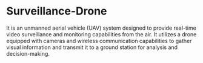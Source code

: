 # Surveillance-Drone
It is an unmanned aerial vehicle (UAV) system designed to provide real-time video surveillance and monitoring capabilities from the air. It utilizes a drone equipped with cameras and wireless communication capabilities to gather visual information and transmit it to a ground station for analysis and decision-making.
